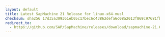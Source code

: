```yaml
---
layout: default
title: Latest SapMachine 21 Release for linux-x64-musl
checksum: sha256 17d35a309361eb05c17bec6c43862defa6c08a2013f869c97681fb5276bf4c6e
redirect_to:
  - https://github.com/SAP/SapMachine/releases/download/sapmachine-21.0.6/sapmachine-jre-21.0.6_linux-x64-musl_bin.tar.gz
---
```

